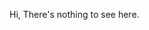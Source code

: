 Hi, There's nothing to see here.

<!---
amalpanil/amalpanil is a ✨ special ✨ repository because its `README.md` (this file) appears on your GitHub profile.
You can click the Preview link to take a look at your changes.
--->
